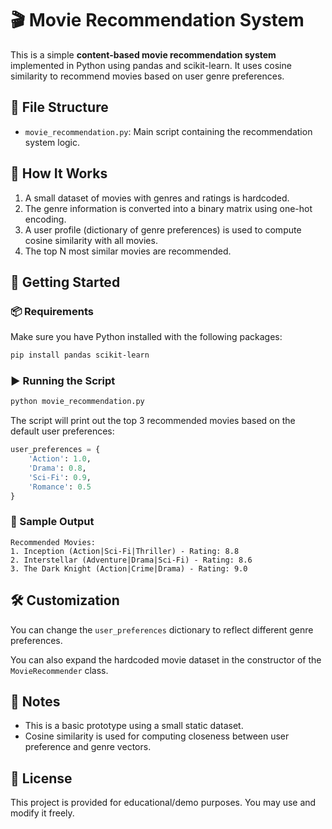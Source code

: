 # 🎬 Movie Recommendation System

This is a simple **content-based movie recommendation system** implemented in Python using pandas and scikit-learn. It uses cosine similarity to recommend movies based on user genre preferences.

## 📁 File Structure

- `movie_recommendation.py`: Main script containing the recommendation system logic.

## 🧠 How It Works

1. A small dataset of movies with genres and ratings is hardcoded.
2. The genre information is converted into a binary matrix using one-hot encoding.
3. A user profile (dictionary of genre preferences) is used to compute cosine similarity with all movies.
4. The top N most similar movies are recommended.

## 🚀 Getting Started

### 📦 Requirements

Make sure you have Python installed with the following packages:

```bash
pip install pandas scikit-learn
```

### ▶️ Running the Script

```bash
python movie_recommendation.py
```

The script will print out the top 3 recommended movies based on the default user preferences:

```python
user_preferences = {
    'Action': 1.0,
    'Drama': 0.8,
    'Sci-Fi': 0.9,
    'Romance': 0.5
}
```

### 🧾 Sample Output

```
Recommended Movies:
1. Inception (Action|Sci-Fi|Thriller) - Rating: 8.8
2. Interstellar (Adventure|Drama|Sci-Fi) - Rating: 8.6
3. The Dark Knight (Action|Crime|Drama) - Rating: 9.0
```

## 🛠 Customization

You can change the `user_preferences` dictionary to reflect different genre preferences.

You can also expand the hardcoded movie dataset in the constructor of the `MovieRecommender` class.

## 📌 Notes

- This is a basic prototype using a small static dataset.
- Cosine similarity is used for computing closeness between user preference and genre vectors.

## 📄 License

This project is provided for educational/demo purposes. You may use and modify it freely.